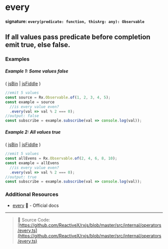 # every

#### signature: `every(predicate: function, thisArg: any): Observable`

## If all values pass predicate before completion emit true, else false.

### Examples

##### Example 1: Some values false

( [jsBin](http://jsbin.com/cibijotase/1/edit?js,console) |
[jsFiddle](https://jsfiddle.net/btroncone/1b46tsm7/) )

```js
//emit 5 values
const source = Rx.Observable.of(1, 2, 3, 4, 5);
const example = source
  //is every value even?
  .every(val => val % 2 === 0);
//output: false
const subscribe = example.subscribe(val => console.log(val));
```

##### Example 2: All values true

( [jsBin](http://jsbin.com/yuxefiviko/1/edit?js,console) |
[jsFiddle](https://jsfiddle.net/btroncone/x34nLmcj/) )

```js
//emit 5 values
const allEvens = Rx.Observable.of(2, 4, 6, 8, 10);
const example = allEvens
  //is every value even?
  .every(val => val % 2 === 0);
//output: true
const subscribe = example.subscribe(val => console.log(val));
```

### Additional Resources

* [every](http://reactivex.io/rxjs/class/es6/Observable.js~Observable.html#instance-method-every)
  :newspaper: - Official docs

---

> :file_folder: Source Code:
> [https://github.com/ReactiveX/rxjs/blob/master/src/internal/operators/every.ts](https://github.com/ReactiveX/rxjs/blob/master/src/internal/operators/every.ts)
